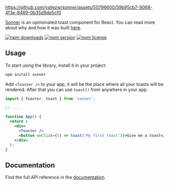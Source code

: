 https://github.com/vallezw/sonner/assets/50796600/59b95cb7-9068-4f3e-8469-0b35d9de5cf0

[Sonner](https://sonner.emilkowal.ski/) is an opinionated toast component for React. You can read more about why and how it was built [here](https://emilkowal.ski/ui/building-a-toast-component).

[![npm downloads](https://img.shields.io/npm/dw/sonner.svg)](https://npm-compare.com/sonner) 
[![npm version](https://img.shields.io/npm/v/sonner.svg)](https://www.npmjs.com/package/sonner)
[![npm license](https://img.shields.io/npm/l/sonner.svg)](https://github.com/emilkowalski/sonner/blob/main/LICENSE.md)

## Usage

To start using the library, install it in your project:

```bash
npm install sonner
```

Add `<Toaster />` to your app, it will be the place where all your toasts will be rendered.
After that you can use `toast()` from anywhere in your app.

```jsx
import { Toaster, toast } from 'sonner';

// ...

function App() {
  return (
    <div>
      <Toaster />
      <button onClick={() => toast('My first toast')}>Give me a toast</button>
    </div>
  );
}
```

## Documentation

Find the full API reference in the [documentation](https://sonner.emilkowal.ski/getting-started).
